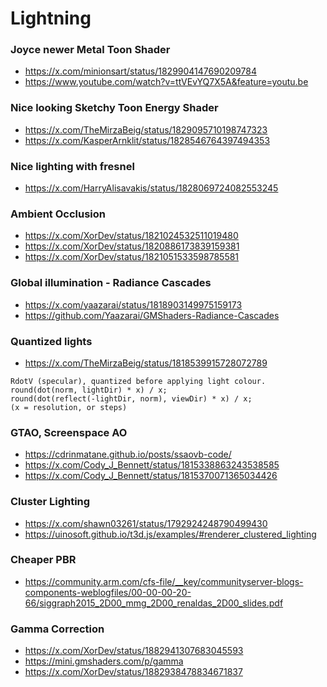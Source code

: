 # Lightning

### Joyce newer Metal Toon Shader
- https://x.com/minionsart/status/1829904147690209784
- https://www.youtube.com/watch?v=ttVEvYQ7X5A&feature=youtu.be

### Nice looking Sketchy Toon Energy Shader
- https://x.com/TheMirzaBeig/status/1829095710198747323
- https://x.com/KasperArnklit/status/1828546764397494353

### Nice lighting with fresnel
- https://x.com/HarryAlisavakis/status/1828069724082553245

### Ambient Occlusion
- https://x.com/XorDev/status/1821024532511019480
- https://x.com/XorDev/status/1820886173839159381
- https://x.com/XorDev/status/1821051533598785581

### Global illumination - Radiance Cascades
- https://x.com/yaazarai/status/1818903149975159173
- https://github.com/Yaazarai/GMShaders-Radiance-Cascades

### Quantized lights
- https://x.com/TheMirzaBeig/status/1818539915728072789
```
RdotV (specular), quantized before applying light colour.
round(dot(norm, lightDir) * x) / x;
round(dot(reflect(-lightDir, norm), viewDir) * x) / x;
(x = resolution, or steps)
```

### GTAO, Screenspace AO
- https://cdrinmatane.github.io/posts/ssaovb-code/
- https://x.com/Cody_J_Bennett/status/1815338863243538585
- https://x.com/Cody_J_Bennett/status/1815370071365034426

### Cluster Lighting
- https://x.com/shawn03261/status/1792924248790499430
- https://uinosoft.github.io/t3d.js/examples/#renderer_clustered_lighting

### Cheaper PBR
- https://community.arm.com/cfs-file/__key/communityserver-blogs-components-weblogfiles/00-00-00-20-66/siggraph2015_2D00_mmg_2D00_renaldas_2D00_slides.pdf

### Gamma Correction
- https://x.com/XorDev/status/1882941307683045593
- https://mini.gmshaders.com/p/gamma
- https://x.com/XorDev/status/1882938478834671837